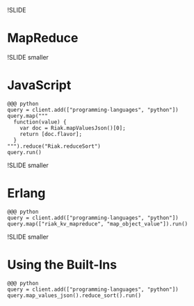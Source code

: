 !SLIDE

# MapReduce #

!SLIDE smaller

# JavaScript #

    @@@ python
    query = client.add(["programming-languages", "python"])
    query.map("""
      function(value) {
        var doc = Riak.mapValuesJson()[0];
        return [doc.flavor];
      }
    """).reduce("Riak.reduceSort")
    query.run()

!SLIDE smaller

# Erlang #

    @@@ python
    query = client.add(["programming-languages", "python"])
    query.map(["riak_kv_mapreduce", "map_object_value"]).run()

!SLIDE smaller

# Using the Built-Ins #

    @@@ python
    query = client.add(["programming-languages", "python"])
    query.map_values_json().reduce_sort().run()

